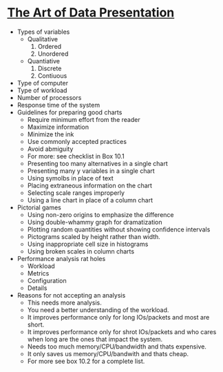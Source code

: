 # [The Art of Data Presentation](https://www.cse.wustl.edu/~jain/cse567-17/k_10adp.htm)

* Types of variables
	- Qualitative
		1. Ordered
		2. Unordered
	- Quantiative
		1. Discrete
		2. Contiuous
* Type of computer
* Type of workload
* Number of processors
* Response time of the system
* Guidelines for preparing good charts
	- Require minimum effort from the reader
	- Maximize information
	- Minimize the ink
	- Use commonly accepted practices
	- Avoid abmiguity
	- For more: see checklist in Box 10.1
	- Presenting too many alternatives in a single chart
	- Presenting many y variables in a single chart
	- Using symolbs in place of text
	- Placing extraneous information on the chart
	- Selecting scale ranges improperly
	- Using a line chart in place of a column chart
* Pictorial games
	- Using non-zero origins to emphasize the difference
	- Using double-whammy graph for dramatization
	- Plotting random quantities without showing confidence intervals
	- Pictograms scaled by height rather than width.
	- Using inappropriate cell size in histograms
	- Using broken scales in column charts
* Performance analysis rat holes
	- Workload
	- Metrics
	- Configuration
	- Details
* Reasons for not accepting an analysis
	- This needs more analysis.
	- You need a better understanding of the workload.
	- It improves performance only for long IOs/packets and most are short.
	- It improves performance only for shrot IOs/packets and who cares when long are the ones that impact the system.
	- Needs too much memory/CPU/bandwidth and thats expensive.
	- It only saves us memory/CPU/bandwith and thats cheap.
	- For more see box 10.2 for a complete list.

